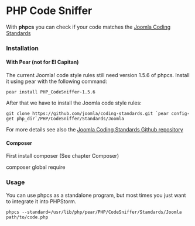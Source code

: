 # PHP Code Sniffer

With **phpcs** you can check if your code matches the [Joomla Coding Standards](http://joomla.github.io/coding-standards/)


### Installation

#### With Pear (not for El Capitan)

The current Joomla! code style rules still need version 1.5.6 of phpcs. Install it using pear with the following command:

```pear install PHP_CodeSniffer-1.5.6```

After that we have to install the Joomla code style rules:

```git clone https://github.com/joomla/coding-standards.git `pear config-get php_dir`/PHP/CodeSniffer/Standards/Joomla```

For more details see also the [Joomla Coding Standards Github repository](https://github.com/joomla/coding-standards)


#### Composer

First install composer (See chapter Composer)

composer global require 

### Usage

You can use phpcs as a standalone program, but most times you just want to integrate it into PHPStorm.

```phpcs --standard=/usr/lib/php/pear/PHP/CodeSniffer/Standards/Joomla path/to/code.php```